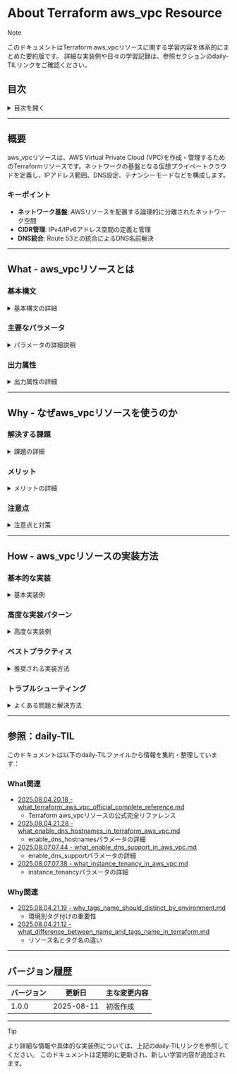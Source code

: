 # About Terraform aws_vpc Resource

> [!NOTE]
> このドキュメントはTerraform aws_vpcリソースに関する学習内容を体系的にまとめた要約版です。
> 詳細な実装例や日々の学習記録は、参照セクションのdaily-TILリンクをご確認ください。

## 目次

<details>
<summary>目次を開く</summary>

- [About Terraform aws\_vpc Resource](#about-terraform-aws_vpc-resource)
  - [目次](#目次)
  - [概要](#概要)
    - [キーポイント](#キーポイント)
  - [What - aws\_vpcリソースとは](#what---aws_vpcリソースとは)
    - [基本構文](#基本構文)
      - [リソース名の構成](#リソース名の構成)
    - [主要なパラメータ](#主要なパラメータ)
      - [必須パラメータ](#必須パラメータ)
      - [重要なオプションパラメータ](#重要なオプションパラメータ)
      - [IPv6関連パラメータ](#ipv6関連パラメータ)
      - [IPAM関連パラメータ](#ipam関連パラメータ)
    - [出力属性](#出力属性)
  - [Why - なぜaws\_vpcリソースを使うのか](#why---なぜaws_vpcリソースを使うのか)
    - [解決する課題](#解決する課題)
      - [手動管理の問題点](#手動管理の問題点)
      - [Terraformによる解決](#terraformによる解決)
    - [メリット](#メリット)
    - [注意点](#注意点)
  - [How - aws\_vpcリソースの実装方法](#how---aws_vpcリソースの実装方法)
    - [基本的な実装](#基本的な実装)
      - [シンプルなVPC](#シンプルなvpc)
      - [本番環境向けVPC](#本番環境向けvpc)
    - [高度な実装パターン](#高度な実装パターン)
      - [IPAM統合VPC](#ipam統合vpc)
      - [マルチCIDR VPC](#マルチcidr-vpc)
      - [専用テナンシーVPC](#専用テナンシーvpc)
    - [ベストプラクティス](#ベストプラクティス)
      - [1. 変数化による柔軟性](#1-変数化による柔軟性)
      - [2. タグ管理の標準化](#2-タグ管理の標準化)
      - [3. デフォルトリソースの管理](#3-デフォルトリソースの管理)
    - [トラブルシューティング](#トラブルシューティング)
      - [エラー1: CIDR範囲の競合](#エラー1-cidr範囲の競合)
      - [エラー2: DNS設定の問題](#エラー2-dns設定の問題)
      - [エラー3: 削除時のエラー](#エラー3-削除時のエラー)
  - [参照：daily-TIL](#参照daily-til)
    - [What関連](#what関連)
    - [Why関連](#why関連)
  - [バージョン履歴](#バージョン履歴)

</details>

---

## 概要

aws_vpcリソースは、AWS Virtual Private Cloud (VPC)を作成・管理するためのTerraformリソースです。ネットワークの基盤となる仮想プライベートクラウドを定義し、IPアドレス範囲、DNS設定、テナンシーモードなどを構成します。

### キーポイント

- **ネットワーク基盤**: AWSリソースを配置する論理的に分離されたネットワーク空間
- **CIDR管理**: IPv4/IPv6アドレス空間の定義と管理
- **DNS統合**: Route 53との統合によるDNS名前解決

---

## What - aws_vpcリソースとは

### 基本構文

<details>
<summary>基本構文の詳細</summary>

```hcl
resource "aws_vpc" "main" {
  # 必須パラメータ
  cidr_block = "10.0.0.0/16"
  
  # オプションパラメータ
  instance_tenancy                 = "default"
  enable_dns_support               = true
  enable_dns_hostnames             = true
  enable_network_address_usage_metrics = false
  
  # IPv6設定
  assign_generated_ipv6_cidr_block = false
  
  # タグ
  tags = {
    Name = "my-vpc"
  }
}
```

#### リソース名の構成

- **リソースタイプ**: `aws_vpc`
- **リソース名**: 任意の識別子（例: `main`, `production`, `development`）
- **参照方法**: `aws_vpc.main.id`, `aws_vpc.main.cidr_block`

</details>

### 主要なパラメータ

<details>
<summary>パラメータの詳細説明</summary>

#### 必須パラメータ

| パラメータ | 説明 | 例 |
|-----------|------|-----|
| `cidr_block` | VPCのIPv4 CIDRブロック | `"10.0.0.0/16"` |

#### 重要なオプションパラメータ

| パラメータ | デフォルト | 説明 |
|-----------|-----------|------|
| `instance_tenancy` | `"default"` | インスタンスのテナンシー（`default`, `dedicated`, `host`） |
| `enable_dns_support` | `true` | DNS解決のサポート |
| `enable_dns_hostnames` | `false` | DNSホスト名の割り当て |
| `enable_network_address_usage_metrics` | `false` | ネットワークアドレス使用状況メトリクスの有効化 |

#### IPv6関連パラメータ

| パラメータ | 説明 |
|-----------|------|
| `assign_generated_ipv6_cidr_block` | Amazon提供のIPv6 CIDRブロックを割り当て |
| `ipv6_cidr_block` | カスタムIPv6 CIDRブロック（BYOIPの場合） |
| `ipv6_ipam_pool_id` | IPAM IPv6プールID |
| `ipv6_netmask_length` | IPAMプールからのネットマスク長 |

#### IPAM関連パラメータ

| パラメータ | 説明 |
|-----------|------|
| `ipv4_ipam_pool_id` | IPAM IPv4プールID |
| `ipv4_netmask_length` | IPAMプールからのネットマスク長（16-28） |

</details>

### 出力属性

<details>
<summary>出力属性の詳細</summary>

| 属性 | 説明 | 使用例 |
|------|------|--------|
| `id` | VPCのID | `aws_vpc.main.id` |
| `arn` | VPCのARN | `aws_vpc.main.arn` |
| `cidr_block` | VPCのCIDRブロック | `aws_vpc.main.cidr_block` |
| `default_security_group_id` | デフォルトセキュリティグループID | `aws_vpc.main.default_security_group_id` |
| `default_network_acl_id` | デフォルトネットワークACL ID | `aws_vpc.main.default_network_acl_id` |
| `default_route_table_id` | デフォルトルートテーブルID | `aws_vpc.main.default_route_table_id` |
| `ipv6_association_id` | IPv6 CIDR関連付けID | `aws_vpc.main.ipv6_association_id` |
| `ipv6_cidr_block` | IPv6 CIDRブロック | `aws_vpc.main.ipv6_cidr_block` |
| `main_route_table_id` | メインルートテーブルID | `aws_vpc.main.main_route_table_id` |
| `owner_id` | VPC所有者のAWSアカウントID | `aws_vpc.main.owner_id` |

</details>

---

## Why - なぜaws_vpcリソースを使うのか

### 解決する課題

<details>
<summary>課題の詳細</summary>

#### 手動管理の問題点

1. **一貫性の欠如**
   - 環境間での設定差異
   - 命名規則の不統一

2. **変更追跡の困難さ**
   - 設定変更の履歴管理
   - 監査証跡の不足

3. **再現性の問題**
   - 災害復旧時の再構築
   - 新環境の構築時間

#### Terraformによる解決

- **Infrastructure as Code**: 設定をコードとして管理
- **バージョン管理**: Gitによる変更履歴の追跡
- **自動化**: 一貫した環境構築の実現

</details>

### メリット

<details>
<summary>メリットの詳細</summary>

1. **宣言的な設定**
   - 望ましい状態を記述するだけ
   - Terraformが現在の状態との差分を計算

2. **依存関係の自動解決**
   - サブネット、ルートテーブルなどの関連リソースとの依存関係
   - 正しい順序でのリソース作成・削除

3. **環境の複製**
   - 開発・ステージング・本番環境の統一的な管理
   - 変数による環境別の設定

4. **ドリフト検出**
   - 手動変更の検出
   - 設定の一貫性維持

</details>

### 注意点

<details>
<summary>注意点と対策</summary>

| 注意点 | 影響 | 対策 |
|--------|------|------|
| CIDR変更不可 | VPC作成後のCIDR変更は再作成が必要 | 初期設計を慎重に |
| デフォルトリソース | 自動作成されるリソースの管理 | 明示的に管理または無効化 |
| リージョン制限 | VPCはリージョンに固定 | マルチリージョン設計の考慮 |

</details>

---

## How - aws_vpcリソースの実装方法

### 基本的な実装

<details>
<summary>基本実装例</summary>

#### シンプルなVPC

```hcl
# 最小構成のVPC
resource "aws_vpc" "simple" {
  cidr_block = "10.0.0.0/16"
  
  tags = {
    Name = "simple-vpc"
  }
}
```

#### 本番環境向けVPC

```hcl
# プロダクション環境向けの設定
resource "aws_vpc" "production" {
  cidr_block           = var.vpc_cidr
  instance_tenancy     = "default"
  enable_dns_support   = true
  enable_dns_hostnames = true
  
  # IPv6有効化
  assign_generated_ipv6_cidr_block = true
  
  # ネットワーク使用状況メトリクス有効化
  enable_network_address_usage_metrics = true
  
  tags = {
    Name        = "${var.project_name}-vpc-${var.environment}"
    Environment = var.environment
    ManagedBy   = "terraform"
  }
}
```

</details>

### 高度な実装パターン

<details>
<summary>高度な実装例</summary>

#### IPAM統合VPC

```hcl
# IPAMプールからのCIDR割り当て
resource "aws_vpc" "ipam_managed" {
  ipv4_ipam_pool_id   = var.ipam_pool_id
  ipv4_netmask_length = 24
  
  # IPv6もIPAMから割り当て
  ipv6_ipam_pool_id   = var.ipv6_ipam_pool_id
  ipv6_netmask_length = 56
  
  enable_dns_support   = true
  enable_dns_hostnames = true
  
  tags = {
    Name = "${var.project_name}-ipam-vpc"
  }
}
```

#### マルチCIDR VPC

```hcl
# プライマリVPC
resource "aws_vpc" "multi_cidr" {
  cidr_block = "10.0.0.0/16"
  
  enable_dns_support   = true
  enable_dns_hostnames = true
  
  tags = {
    Name = "multi-cidr-vpc"
  }
}

# 追加のCIDRブロック
resource "aws_vpc_ipv4_cidr_block_association" "secondary" {
  vpc_id     = aws_vpc.multi_cidr.id
  cidr_block = "10.1.0.0/16"
}

# 別の追加CIDR（IPAMから）
resource "aws_vpc_ipv4_cidr_block_association" "from_ipam" {
  vpc_id              = aws_vpc.multi_cidr.id
  ipv4_ipam_pool_id   = var.secondary_ipam_pool_id
  ipv4_netmask_length = 24
}
```

#### 専用テナンシーVPC

```hcl
# 専用ハードウェアでの実行が必要な場合
resource "aws_vpc" "dedicated" {
  cidr_block       = "10.0.0.0/16"
  instance_tenancy = "dedicated"
  
  tags = {
    Name = "dedicated-vpc"
    Note = "All instances will run on dedicated hardware"
  }
}
```

</details>

### ベストプラクティス

<details>
<summary>推奨される実装方法</summary>

#### 1. 変数化による柔軟性

```hcl
variable "vpc_config" {
  description = "VPC configuration"
  type = object({
    cidr_block           = string
    enable_dns_support   = bool
    enable_dns_hostnames = bool
    enable_ipv6          = bool
  })
  
  default = {
    cidr_block           = "10.0.0.0/16"
    enable_dns_support   = true
    enable_dns_hostnames = true
    enable_ipv6          = false
  }
}

resource "aws_vpc" "main" {
  cidr_block           = var.vpc_config.cidr_block
  enable_dns_support   = var.vpc_config.enable_dns_support
  enable_dns_hostnames = var.vpc_config.enable_dns_hostnames
  
  assign_generated_ipv6_cidr_block = var.vpc_config.enable_ipv6
  
  tags = local.common_tags
}
```

#### 2. タグ管理の標準化

```hcl
locals {
  common_tags = {
    Name        = "${var.project_name}-vpc-${var.environment}"
    Project     = var.project_name
    Environment = var.environment
    ManagedBy   = "terraform"
    CreatedAt   = timestamp()
  }
}
```

#### 3. デフォルトリソースの管理

```hcl
# デフォルトセキュリティグループの管理
resource "aws_default_security_group" "default" {
  vpc_id = aws_vpc.main.id
  
  # すべてのトラフィックを拒否
  # （明示的なルールなし）
  
  tags = {
    Name = "${var.project_name}-default-sg"
    Note = "Managed by Terraform - No rules allowed"
  }
}

# デフォルトネットワークACLの管理
resource "aws_default_network_acl" "default" {
  default_network_acl_id = aws_vpc.main.default_network_acl_id
  
  # 基本的なルールを定義
  ingress {
    protocol   = -1
    rule_no    = 100
    action     = "allow"
    cidr_block = aws_vpc.main.cidr_block
    from_port  = 0
    to_port    = 0
  }
  
  egress {
    protocol   = -1
    rule_no    = 100
    action     = "allow"
    cidr_block = "0.0.0.0/0"
    from_port  = 0
    to_port    = 0
  }
  
  tags = {
    Name = "${var.project_name}-default-nacl"
  }
}
```

</details>

### トラブルシューティング

<details>
<summary>よくある問題と解決方法</summary>

#### エラー1: CIDR範囲の競合

**原因**: 既存のVPCまたはVPC Peeringと競合
**解決方法**:

```bash
# 既存VPCのCIDRを確認
aws ec2 describe-vpcs --query 'Vpcs[*].[VpcId,CidrBlock]' --output table

# 使用可能なCIDR範囲を計画
# プライベートIPアドレス範囲:
# 10.0.0.0/8 (10.0.0.0 - 10.255.255.255)
# 172.16.0.0/12 (172.16.0.0 - 172.31.255.255)
# 192.168.0.0/16 (192.168.0.0 - 192.168.255.255)
```

#### エラー2: DNS設定の問題

**原因**: enable_dns_supportまたはenable_dns_hostnamesが無効
**解決方法**:

```hcl
# 両方を有効化
resource "aws_vpc" "main" {
  cidr_block           = "10.0.0.0/16"
  enable_dns_support   = true  # 必須
  enable_dns_hostnames = true  # EC2のDNS名が必要な場合
}
```

#### エラー3: 削除時のエラー

**原因**: VPC内にリソースが残っている
**解決方法**:

```bash
# VPC内のリソースを確認
aws ec2 describe-vpc-attribute --vpc-id vpc-xxxxx --attribute enableDnsSupport

# 依存リソースの確認
terraform state list | grep vpc-xxxxx

# 強制削除（注意が必要）
terraform destroy -target=aws_vpc.main
```

</details>

---

## 参照：daily-TIL

このドキュメントは以下のdaily-TILファイルから情報を集約・整理しています：

### What関連

- [2025.08.04.20.18 - what_terraform_aws_vpc_official_complete_reference.md](../daily/2025.08.04.20.18_what_terraform_aws_vpc_official_complete_reference.md)
  - Terraform aws_vpcリソースの公式完全リファレンス
- [2025.08.04.21.28 - what_enable_dns_hostnames_in_terraform_aws_vpc.md](../daily/2025.08.04.21.28_what_enable_dns_hostnames_in_terraform_aws_vpc.md)
  - enable_dns_hostnamesパラメータの詳細
- [2025.08.07.07.44 - what_enable_dns_support_in_aws_vpc.md](../daily/2025.08.07.07.44_what_enable_dns_support_in_aws_vpc.md)
  - enable_dns_supportパラメータの詳細
- [2025.08.07.07.38 - what_instance_tenancy_in_aws_vpc.md](../daily/2025.08.07.07.38_what_instance_tenancy_in_aws_vpc.md)
  - instance_tenancyパラメータの詳細

### Why関連

- [2025.08.04.21.19 - why_tags_name_should_distinct_by_environment.md](../daily/2025.08.04.21.19_why_tags_name_should_distinct_by_environment.md)
  - 環境別タグ付けの重要性
- [2025.08.04.21.12 - what_difference_between_name_and_tags_name_in_terraform.md](../daily/2025.08.04.21.12_what_difference_between_name_and_tags_name_in_terraform.md)
  - リソース名とタグ名の違い

---

## バージョン履歴

| バージョン | 更新日 | 主な変更内容 |
|-----------|---------|-------------|
| 1.0.0 | 2025-08-11 | 初版作成 |

---

> [!TIP]
> より詳細な情報や具体的な実装例については、上記のdaily-TILリンクを参照してください。
> このドキュメントは定期的に更新され、新しい学習内容が追加されます。
